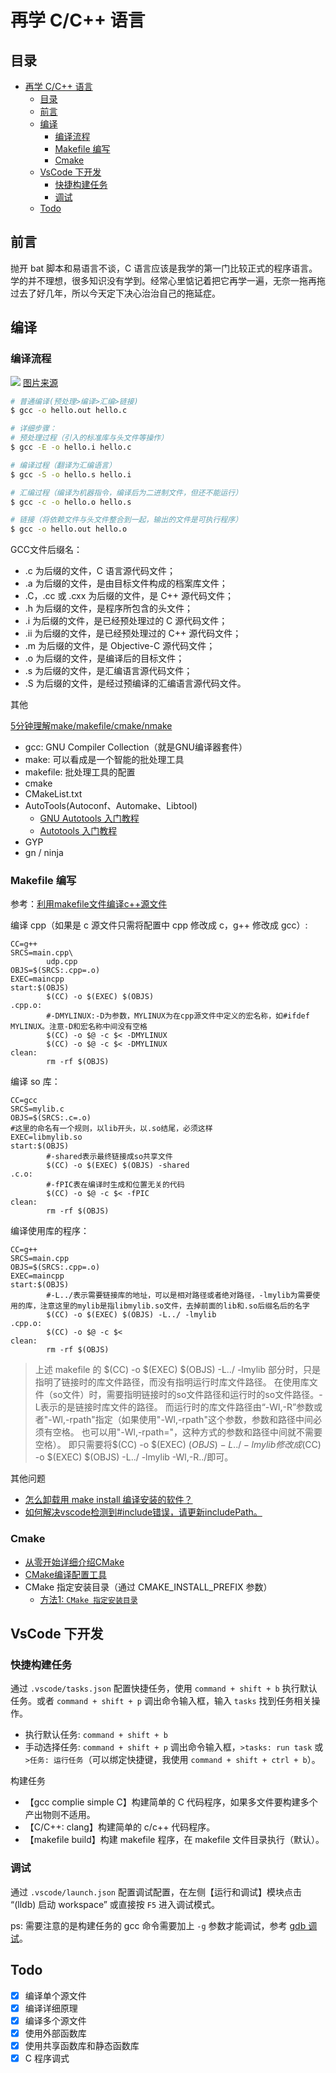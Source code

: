 # 再学 C/C++ 语言

## 目录

- [再学 C/C++ 语言](#再学-cc-语言)
  - [目录](#目录)
  - [前言](#前言)
  - [编译](#编译)
    - [编译流程](#编译流程)
    - [Makefile 编写](#makefile-编写)
    - [Cmake](#cmake)
  - [VsCode 下开发](#vscode-下开发)
    - [快捷构建任务](#快捷构建任务)
    - [调试](#调试)
  - [Todo](#todo)

## 前言

抛开 bat 脚本和易语言不谈，C 语言应该是我学的第一门比较正式的程序语言。学的并不理想，很多知识没有学到。经常心里惦记着把它再学一遍，无奈一拖再拖过去了好几年，所以今天定下决心治治自己的拖延症。


## 编译
### 编译流程
![](http://ww1.sinaimg.cn/large/e02f2343gy1fto7la7ipaj20ly03nt8y.jpg)
[图片来源](http://lxwei.github.io/posts/262.html)

```bash
# 普通编译(预处理>编译>汇编>链接)
$ gcc -o hello.out hello.c

# 详细步骤：
# 预处理过程（引入的标准库与头文件等操作）
$ gcc -E -o hello.i hello.c

# 编译过程（翻译为汇编语言）
$ gcc -S -o hello.s hello.i

# 汇编过程（编译为机器指令，编译后为二进制文件，但还不能运行）
$ gcc -c -o hello.o hello.s

# 链接（将依赖文件与头文件整合到一起，输出的文件是可执行程序）
$ gcc -o hello.out hello.o
```

GCC文件后缀名：
- .c 为后缀的文件，C 语言源代码文件；
- .a 为后缀的文件，是由目标文件构成的档案库文件；
- .C，.cc 或 .cxx 为后缀的文件，是 C++ 源代码文件；
- .h 为后缀的文件，是程序所包含的头文件；
- .i 为后缀的文件，是已经预处理过的 C 源代码文件；
- .ii 为后缀的文件，是已经预处理过的 C++ 源代码文件；
- .m 为后缀的文件，是 Objective-C 源代码文件；
- .o 为后缀的文件，是编译后的目标文件；
- .s 为后缀的文件，是汇编语言源代码文件；
- .S 为后缀的文件，是经过预编译的汇编语言源代码文件。

其他

[5分钟理解make/makefile/cmake/nmake](https://zhuanlan.zhihu.com/p/111110992)

- gcc: GNU Compiler Collection（就是GNU编译器套件）
- make: 可以看成是一个智能的批处理工具
- makefile: 批处理工具的配置
- cmake
- CMakeList.txt
- AutoTools(Autoconf、Automake、Libtool)
  - [GNU Autotools 入门教程](http://www.linuxcoming.com/blog/2019/08/01/gnu_autotools_tutorials.html)
  - [Autotools 入门教程](https://php-note.com/1441.html)
- GYP
- gn / ninja



### Makefile 编写

参考：[利用makefile文件编译c++源文件](https://blog.csdn.net/zhaocuit/article/details/74782789)

编译 cpp（如果是 c 源文件只需将配置中 cpp 修改成 c，g++ 修改成 gcc）:

```
CC=g++
SRCS=main.cpp\
        udp.cpp
OBJS=$(SRCS:.cpp=.o)
EXEC=maincpp
start:$(OBJS)
        $(CC) -o $(EXEC) $(OBJS)
.cpp.o:
        #-DMYLINUX:-D为参数，MYLINUX为在cpp源文件中定义的宏名称，如#ifdef MYLINUX。注意-D和宏名称中间没有空格
        $(CC) -o $@ -c $< -DMYLINUX
        $(CC) -o $@ -c $< -DMYLINUX
clean:
        rm -rf $(OBJS)
```


编译 so 库：

```
CC=gcc
SRCS=mylib.c
OBJS=$(SRCS:.c=.o)
#这里的命名有一个规则，以lib开头，以.so结尾，必须这样
EXEC=libmylib.so
start:$(OBJS)
        #-shared表示最终链接成so共享文件
        $(CC) -o $(EXEC) $(OBJS) -shared
.c.o:
        #-fPIC表在编译时生成和位置无关的代码
        $(CC) -o $@ -c $< -fPIC
clean:
        rm -rf $(OBJS)
```

编译使用库的程序：

```
CC=g++
SRCS=main.cpp
OBJS=$(SRCS:.cpp=.o)
EXEC=maincpp
start:$(OBJS)
        #-L../表示需要链接库的地址，可以是相对路径或者绝对路径，-lmylib为需要使用的库，注意这里的mylib是指libmylib.so文件，去掉前面的lib和.so后缀名后的名字
        $(CC) -o $(EXEC) $(OBJS) -L../ -lmylib
.cpp.o:
        $(CC) -o $@ -c $<
clean:
        rm -rf $(OBJS)
```

> 上述 makefile 的 $(CC) -o $(EXEC) $(OBJS) -L../ -lmylib 部分时，只是指明了链接时的库文件路径，而没有指明运行时库文件路径。
> 在使用库文件（so文件）时，需要指明链接时的so文件路径和运行时的so文件路径。-L表示的是链接时库文件的路径。
> 而运行时的库文件路径由“-Wl,-R”参数或者"-Wl,-rpath"指定（如果使用"-Wl,-rpath"这个参数，参数和路径中间必须有空格。
> 也可以用"-Wl,-rpath="，这种方式的参数和路径中间就不需要空格）。
> 即只需要将$(CC) -o $(EXEC) $(OBJS) -L../ -lmylib修改成$(CC) -o $(EXEC) $(OBJS) -L../ -lmylib -Wl,-R../即可。


其他问题
- [怎么卸载用 make install 编译安装的软件？](https://www.zhihu.com/question/20092756)
- [如何解决vscode检测到#include错误，请更新includePath。](https://blog.csdn.net/weixin_44621617/article/details/107818700)




### Cmake

- [从零开始详细介绍CMake](https://www.bilibili.com/video/BV1vR4y1u77h?p=1&vd_source=fa7ef5b52c257696949bed772d9dbced)
- [CMake编译配置工具](https://www.cnblogs.com/zhjblogs/p/16180775.html)
- CMake 指定安装目录（通过 CMAKE_INSTALL_PREFIX 参数）
  - [方法1: `CMake 指定安装目录`](https://blog.csdn.net/CaspianSea/article/details/53526725)

## VsCode 下开发

### 快捷构建任务

通过 `.vscode/tasks.json` 配置快捷任务，使用 `command + shift + b` 执行默认任务。或者 `command + shift + p` 调出命令输入框，输入 `tasks` 找到任务相关操作。

- 执行默认任务: `command + shift + b`
- 手动选择任务: `command + shift + p` 调出命令输入框，`>tasks: run task` 或 `>任务: 运行任务`（可以绑定快捷键，我使用 `command + shift + ctrl + b`）。


构建任务

- 【gcc complie simple C】构建简单的 C 代码程序，如果多文件要构建多个产出物则不适用。
- 【C/C++: clang】构建简单的 c/c++ 代码程序。
- 【makefile build】构建 makefile 程序，在 makefile 文件目录执行（默认）。


### 调试

通过 `.vscode/launch.json` 配置调试配置，在左侧【运行和调试】模块点击 “(lldb) 启动 workspace” 或直接按 `F5` 进入调试模式。

ps: 需要注意的是构建任务的 gcc 命令需要加上 `-g` 参数才能调试，参考 [gdb 调试](./12-005-gdb/note.md)。


## Todo

* [x] 编译单个源文件
* [x] 编译详细原理
* [x] 编译多个源文件
* [x] 使用外部函数库
* [x] 使用共享函数库和静态函数库
* [x] C 程序调式
